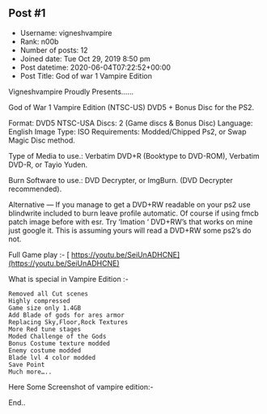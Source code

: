 ## Post #1
- Username: vigneshvampire
- Rank: n00b
- Number of posts: 12
- Joined date: Tue Oct 29, 2019 8:50 pm
- Post datetime: 2020-06-04T07:22:52+00:00
- Post Title: God of war 1 Vampire Edition

Vigneshvampire Proudly Presents……

God of War 1 Vampire Edition (NTSC-US) DVD5 + Bonus Disc for the PS2.

Format: DVD5 NTSC-USA
Discs: 2 (Game discs & Bonus Disc)
Language: English
Image Type: ISO
Requirements: Modded/Chipped Ps2, or Swap Magic Disc method.

Type of Media to use.: Verbatim DVD+R (Booktype to DVD-ROM), Verbatim DVD-R, or Tayio Yuden.

Burn Software to use.: DVD Decrypter, or ImgBurn. (DVD Decrypter recommended).

Alternative — If you manage to get a DVD+RW readable on your ps2 use blindwrite included
to burn leave profile automatic. Of course if using fmcb patch image before with esr. Try
‘Imation ‘ DVD+RW’s that works on mine just google it. This is assuming yours will read
a DVD+RW some ps2’s do not.

Full Game play :-
[
https://youtu.be/SeiUnADHCNE](https://youtu.be/SeiUnADHCNE)

What is special in Vampire Edition :-

    Removed all Cut scenes
    Highly compressed
    Game size only 1.4GB
    Add Blade of gods for ares armor
    Replacing Sky,Floor,Rock Textures
    More Red tune stages
    Moded Challenge of the Gods
    Bonus Costume texture modded
    Enemy costume modded
    Blade lvl 4 color modded
    Save Point
    Much more….. 

Here Some Screenshot of vampire edition:-

[](https://ibb.co/nQdwPpf)
[](https://ibb.co/sv3mMjk)
[](https://ibb.co/TvNTVcq)
[](https://ibb.co/vXC0P6p)
[](https://ibb.co/w0VvmMW)
[](https://ibb.co/2S03qHg)
[](https://ibb.co/ZmwpnGd)
[](https://ibb.co/2kkWCwh)
[](https://ibb.co/N7cqWH9)
[](https://ibb.co/Jypr5Bg)
[](https://ibb.co/TPBMRkh)
[](https://ibb.co/68Q9yb1)
[](https://ibb.co/NZ0V6xD)
[](https://ibb.co/1RrC5KZ)
[](https://ibb.co/DCk9yqQ)
[](https://ibb.co/5TnXB7C)
[](https://ibb.co/mSxLSQh)
[](https://ibb.co/dkmHwDK)
[](https://ibb.co/vj13B5s)
[](https://ibb.co/ZfRTdFB)
[](https://ibb.co/9N5NDPT)
[](https://ibb.co/F74qtN4)
[](https://ibb.co/tDjDHh3)
[](https://ibb.co/z80MCBk)
[](https://ibb.co/pWPr5sK)
[](https://ibb.co/tXX5Fp6)
[](https://ibb.co/pwTPDvd)

End..
